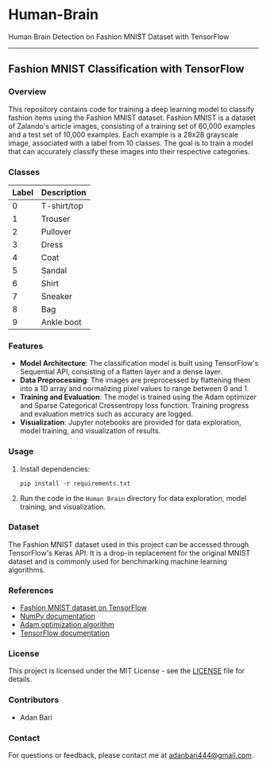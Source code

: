 

# Human-Brain

Human Brain Detection on Fashion MNIST Dataset with TensorFlow

---

## Fashion MNIST Classification with TensorFlow

### Overview
This repository contains code for training a deep learning model to classify fashion items using the Fashion MNIST dataset. Fashion MNIST is a dataset of Zalando's article images, consisting of a training set of 60,000 examples and a test set of 10,000 examples. Each example is a 28x28 grayscale image, associated with a label from 10 classes. The goal is to train a model that can accurately classify these images into their respective categories.

### Classes
| Label | Description   |
|-------|---------------|
| 0     | T-shirt/top   |
| 1     | Trouser       |
| 2     | Pullover      |
| 3     | Dress         |
| 4     | Coat          |
| 5     | Sandal        |
| 6     | Shirt         |
| 7     | Sneaker       |
| 8     | Bag           |
| 9     | Ankle boot    |

### Features
- **Model Architecture**: The classification model is built using TensorFlow's Sequential API, consisting of a flatten layer and a dense layer.
- **Data Preprocessing**: The images are preprocessed by flattening them into a 1D array and normalizing pixel values to range between 0 and 1.
- **Training and Evaluation**: The model is trained using the Adam optimizer and Sparse Categorical Crossentropy loss function. Training progress and evaluation metrics such as accuracy are logged.
- **Visualization**: Jupyter notebooks are provided for data exploration, model training, and visualization of results.

### Usage
1. Install dependencies:
   ```
   pip install -r requirements.txt
   ```
2. Run the code in the `Human Brain` directory for data exploration, model training, and visualization.

### Dataset
The Fashion MNIST dataset used in this project can be accessed through TensorFlow's Keras API. It is a drop-in replacement for the original MNIST dataset and is commonly used for benchmarking machine learning algorithms.

### References
- [Fashion MNIST dataset on TensorFlow](https://www.tensorflow.org/api_docs/python/tf/keras/datasets/fashion_mnist)
- [NumPy documentation](https://numpy.org/doc/stable/index.html)
- [Adam optimization algorithm](https://arxiv.org/abs/1412.6980)
- [TensorFlow documentation](https://www.tensorflow.org/api_docs/python/tf)

### License
This project is licensed under the MIT License - see the [LICENSE](LICENSE) file for details.

### Contributors
- Adan Bari

### Contact
For questions or feedback, please contact me at adanbari444@gmail.com.

